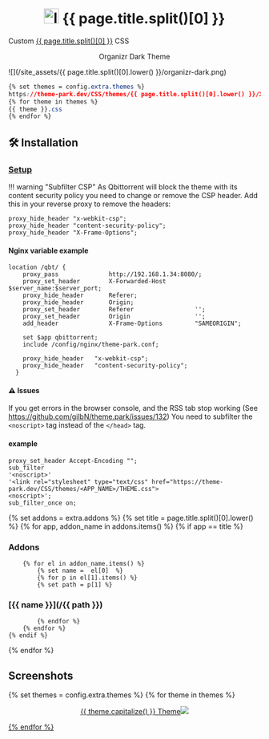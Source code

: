<h1 align="center"> <img src="/site_assets/{{ page.title.split()[0].lower() }}/logo.png" alt="logo" width="30" height="30"> {{ page.title.split()[0] }}</h1>

Custom [{{ page.title.split()[0] }}](https://github.com/qbittorrent/qbittorrent) CSS

<p align="center"> Organizr Dark Theme </p>

![](/site_assets/{{ page.title.split()[0].lower() }}/organizr-dark.png)

```css
{% set themes = config.extra.themes %}
https://theme-park.dev/CSS/themes/{{ page.title.split()[0].lower() }}/XXX.css
{% for theme in themes %}
{{ theme }}.css
{% endfor %}
```

## 🛠️ Installation

### [Setup](/setup)

!!! warning "Subfilter CSP"
    As Qbittorrent will block the theme with its content security policy you need to change or remove the CSP header.
    Add this in your reverse proxy to remove the headers:

```nginx
proxy_hide_header "x-webkit-csp";
proxy_hide_header "content-security-policy";
proxy_hide_header "X-Frame-Options";
```

#### Nginx variable example

```nginx
location /qbt/ {
    proxy_pass              http://192.168.1.34:8080/;
    proxy_set_header        X-Forwarded-Host        $server_name:$server_port;
    proxy_hide_header       Referer;
    proxy_hide_header       Origin;
    proxy_set_header        Referer                 '';
    proxy_set_header        Origin                  '';
    add_header              X-Frame-Options         "SAMEORIGIN";

    set $app qbittorrent;
    include /config/nginx/theme-park.conf;

    proxy_hide_header   "x-webkit-csp";
    proxy_hide_header   "content-security-policy";
  }
```

#### ⚠️ Issues

If you get errors in the browser console, and the RSS tab stop working (See https://github.com/gilbN/theme.park/issues/132)
You need to subfilter the `<noscript>` tag instead of the `</head>` tag. 

#### example

```nginx
proxy_set_header Accept-Encoding "";
sub_filter
'<noscript>'
'<link rel="stylesheet" type="text/css" href="https://theme-park.dev/CSS/themes/<APP_NAME>/THEME.css">
<noscript>';
sub_filter_once on;
```

{% set addons = extra.addons %}
{% set title = page.title.split()[0].lower() %}
{% for app, addon_name in addons.items() %}
    {% if app  ==  title %}

### Addons

        {% for el in addon_name.items() %}
            {% set name =  el[0]  %}
            {% for p in el[1].items() %}
            {% set path = p[1] %}

### [{{ name }}](/{{ path }})

            {% endfor %}
        {% endfor %}
    {% endif %}
{% endfor %}

## Screenshots

{% set themes = config.extra.themes %}
{% for theme in themes %}
<p align="center">  
<a href="/site_assets/{{ page.title.split()[0].lower() }}/{{ theme }}.png">{{ theme.capitalize() }} Theme<img src="/site_assets/{{ page.title.split()[0].lower() }}/{{ theme }}.png"></img>
</p>
{% endfor %}
